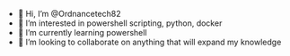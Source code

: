 - 👋 Hi, I’m @Ordnancetech82
- 👀 I’m interested in powershell scripting, python, docker
- 🌱 I’m currently learning powershell
- 💞️ I’m looking to collaborate on anything that will expand my knowledge
<!---
Ordnancetech82/Ordnancetech82 is a ✨ special ✨ repository because its `README.md` (this file) appears on your GitHub profile.
You can click the Preview link to take a look at your changes.
--->
